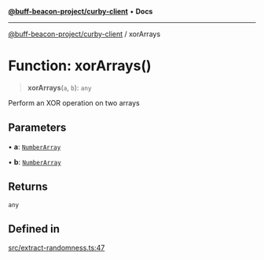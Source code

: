 [**@buff-beacon-project/curby-client**](../index.md) • **Docs**

***

[@buff-beacon-project/curby-client](../index.md) / xorArrays

# Function: xorArrays()

> **xorArrays**(`a`, `b`): `any`

Perform an XOR operation on two arrays

## Parameters

• **a**: [`NumberArray`](../type-aliases/NumberArray.md)

• **b**: [`NumberArray`](../type-aliases/NumberArray.md)

## Returns

`any`

## Defined in

[src/extract-randomness.ts:47](https://github.com/buff-beacon-project/curby-js-client/blob/ad263e3f2ef194a96a0a2fa193e82c0d10bbd65c/src/extract-randomness.ts#L47)
